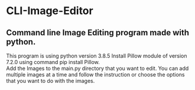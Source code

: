 # CLI-Image-Editor
<h2>Command line Image Editing program made with python. </h2>
This program is using python version 3.8.5
Install Pillow module of version 7.2.0 using command pip install Pillow.<br>
Add the Images to the main.py directory that you want to edit.
You can add multiple images at a time and follow the instruction or choose the options that you want to do with the images.<br>
